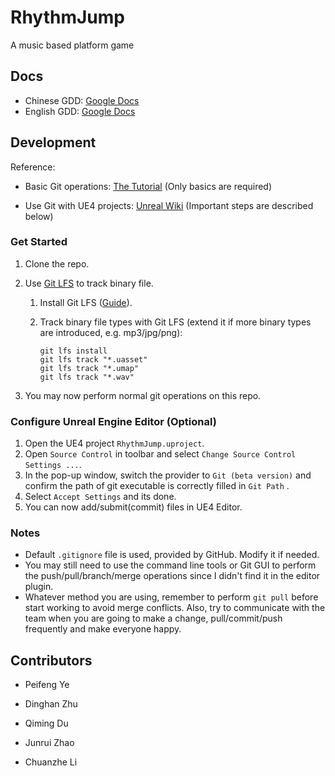 # RhythmJump
A music based platform game

## Docs

- Chinese GDD: [Google Docs](https://docs.google.com/document/d/1o8JgMRD53AjWpdXvaA8AGeciMkFDwY28pzybJHmWqKY/edit)
- English GDD: [Google Docs](https://docs.google.com/document/d/1kXH58Myj2T4DLfro5Uc1xLvNs8SQxa3L3cDC9CGhSiI/edit)

## Development

Reference:

- Basic Git operations: [The Tutorial](https://git-scm.com/docs/gittutorial) (Only basics are required)

- Use Git with UE4 projects: [Unreal Wiki](https://wiki.unrealengine.com/Git_source_control_(Tutorial)) (Important steps are described below)

### Get Started

1. Clone the repo.

2. Use [Git LFS](https://git-lfs.github.com/) to track binary file.

   1.  Install Git LFS ([Guide](https://help.github.com/articles/installing-git-large-file-storage)).

   2. Track binary file types with Git LFS (extend it if more binary types are introduced, e.g. mp3/jpg/png):

      ```shell
      git lfs install
      git lfs track "*.uasset"
      git lfs track "*.umap"
      git lfs track "*.wav"
      ```

3. You may now perform normal git operations on this repo.

### Configure Unreal Engine Editor (Optional)

1. Open the UE4 project `RhythmJump.uproject`.
2. Open `Source Control` in toolbar and select `Change Source Control Settings ...`.
3. In the pop-up window, switch the provider to `Git (beta version)` and confirm the path of git executable is correctly filled in `Git Path` .
4. Select `Accept Settings` and its done.
5. You can now add/submit(commit) files in UE4 Editor. 

### Notes

- Default `.gitignore` file is used, provided by GitHub. Modify it if needed.
- You may still need to use the command line tools or Git GUI to perform the push/pull/branch/merge operations since I didn't find it in the editor plugin.
- Whatever method you are using, remember to perform `git pull`  before start working to avoid merge conflicts. Also, try to communicate with the team when you are going to make a change,  pull/commit/push frequently and make everyone happy.

## Contributors

- Peifeng Ye

- Dinghan Zhu

- Qiming Du
- Junrui Zhao
- Chuanzhe Li